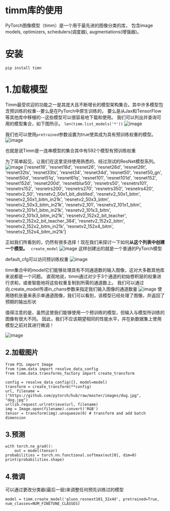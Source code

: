 # timm库的使用
PyTorch图像模型（timm）是一个用于最先进的图像分类的库，
包含image models, optimizers, 
schedulers(调度器), augmentations(增强器)。 

# 安装
``` pip install timn ```

# 1.加载模型
Timm最受欢迎的功能之一是其庞大且不断增长的模型架构集合。其中许多模型包含预训练的权重--要么是在PyTorch中原生训练的，
要么是从Jax和TensorFlow等其他库中移植的--这些模型可以很容易地下载和使用。
我们可以列出并查询可用的模型集合，如下图所示。
``` len(timm.list_models('*')) ```
![image](https://user-images.githubusercontent.com/101920684/179390856-f1587739-4303-4991-868d-98b28e44686a.png)

我们也可以使用`pretrained`参数设置为true使其成为具有预训练权重的模型。
![image](https://user-images.githubusercontent.com/101920684/179390895-4424f4b8-f6f4-44c6-b1dd-41ea1d5213f9.png)

也就是说Timm是一连串模型的集合其中有592个模型有预训练权重

为了简单起见，让我们在这里坚持使用熟悉的、经过测试的ResNet模型系列。
![image](https://user-images.githubusercontent.com/101920684/179391060-2c112748-c3c4-4763-a8d6-7d4e397a24fa.png)
['resnet18',
 'resnet18d',
 'resnet26',
 'resnet26d',
 'resnet26t',
 'resnet32ts',
 'resnet33ts',
 'resnet34',
 'resnet34d',
 'resnet50',
 'resnet50_gn',
 'resnet50d',
 'resnet51q',
 'resnet61q',
 'resnet101',
 'resnet101d',
 'resnet152',
 'resnet152d',
 'resnet200d',
 'resnetblur50',
 'resnetrs50',
 'resnetrs101',
 'resnetrs152',
 'resnetrs200',
 'resnetrs270',
 'resnetrs350',
 'resnetrs420',
 'resnetv2_50',
 'resnetv2_50x1_bit_distilled',
 'resnetv2_50x1_bitm',
 'resnetv2_50x1_bitm_in21k',
 'resnetv2_50x3_bitm',
 'resnetv2_50x3_bitm_in21k',
 'resnetv2_101',
 'resnetv2_101x1_bitm',
 'resnetv2_101x1_bitm_in21k',
 'resnetv2_101x3_bitm',
 'resnetv2_101x3_bitm_in21k',
 'resnetv2_152x2_bit_teacher',
 'resnetv2_152x2_bit_teacher_384',
 'resnetv2_152x2_bitm',
 'resnetv2_152x2_bitm_in21k',
 'resnetv2_152x4_bitm',
 'resnetv2_152x4_bitm_in21k']
 
正如我们所看到的，仍然有很多选择！现在我们来探讨一下如何**从这个列表中创建一个模型。**
``` create_model```
![image](https://user-images.githubusercontent.com/101920684/179391250-f85cc648-8db9-4654-b306-5c0a5415ce71.png)
这样创建出的就是一个普通的PyTorch模型

default_cfg可以访问预训练权重
![image](https://user-images.githubusercontent.com/101920684/179391310-34e1fa8e-3f27-49f8-9fc3-ff0363848f8b.png)

timn集合中的model它们能够处理具有不同通道数的输入图像，这对大多数其他库来说都是一个问题。
直观地说，timm通过对少于3个通道的初始卷积层的权重进行求和，或者智能地将这些权重复制到所需的通道数上。
我们可以通过向.create_model传递in_chans参数来指定我们输入图像的通道数量
![image](https://user-images.githubusercontent.com/101920684/179391650-f32ca449-18d1-49e9-bedb-7581b3b88b9b.png)
使用随机张量来表示单通道图像，我们可以看到，该模型已经处理了图像，并返回了预期的输出形状

值得注意的是，虽然这使我们能够使用一个预训练的模型，但输入与模型所训练的图像有很大不同。
因此，我们不应该期望相同的性能水平，并在新数据集上使用模型之前对其进行微调！

![image](https://user-images.githubusercontent.com/101920684/179391968-bd5886c7-53f6-488b-b599-9b29d7cad536.png)


## 2.加载图片
``` import urllib
from PIL import Image
from timm.data import resolve_data_config
from timm.data.transforms_factory import create_transform

config = resolve_data_config({}, model=model)
transform = create_transform(**config)
url, filename = ("https://github.com/pytorch/hub/raw/master/images/dog.jpg", "dog.jpg")
urllib.request.urlretrieve(url, filename)
img = Image.open(filename).convert('RGB')
tensor = transform(img).unsqueeze(0) # transform and add batch dimension 
```

## 3.预测

``` import torch
with torch.no_grad():
    out = model(tensor)
probabilities = torch.nn.functional.softmax(out[0], dim=0)
print(probabilities.shape)
```

## 4.微调
可以通过更改分类器(最后一层)来调整任何预先训练过的模型
```
model = timm.create_model('gluon_resnext101_32x4d', pretrained=True, num_classes=NUM_FINETUNE_CLASSES)
```





